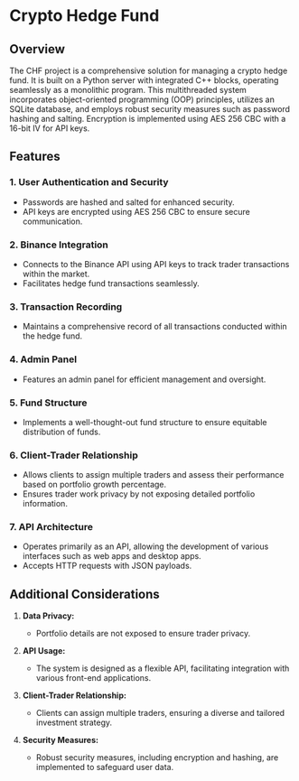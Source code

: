 # Crypto Hedge Fund

## Overview

The CHF project is a comprehensive solution for managing a crypto hedge fund. It is built on a Python server with integrated C++ blocks, operating seamlessly as a monolithic program. This multithreaded system incorporates object-oriented programming (OOP) principles, utilizes an SQLite database, and employs robust security measures such as password hashing and salting. Encryption is implemented using AES 256 CBC with a 16-bit IV for API keys.

## Features

### 1. User Authentication and Security

- Passwords are hashed and salted for enhanced security.
- API keys are encrypted using AES 256 CBC to ensure secure communication.

### 2. Binance Integration

- Connects to the Binance API using API keys to track trader transactions within the market.
- Facilitates hedge fund transactions seamlessly.

### 3. Transaction Recording

- Maintains a comprehensive record of all transactions conducted within the hedge fund.

### 4. Admin Panel

- Features an admin panel for efficient management and oversight.

### 5. Fund Structure

- Implements a well-thought-out fund structure to ensure equitable distribution of funds.

### 6. Client-Trader Relationship

- Allows clients to assign multiple traders and assess their performance based on portfolio growth percentage.
- Ensures trader work privacy by not exposing detailed portfolio information.

### 7. API Architecture

- Operates primarily as an API, allowing the development of various interfaces such as web apps and desktop apps.
- Accepts HTTP requests with JSON payloads.

## Additional Considerations

1. **Data Privacy:**
   - Portfolio details are not exposed to ensure trader privacy.

2. **API Usage:**
   - The system is designed as a flexible API, facilitating integration with various front-end applications.

3. **Client-Trader Relationship:**
   - Clients can assign multiple traders, ensuring a diverse and tailored investment strategy.

4. **Security Measures:**
   - Robust security measures, including encryption and hashing, are implemented to safeguard user data.
